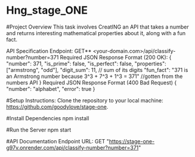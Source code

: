 # Hng_stage_ONE

#Project Overview
This task involves CreatING an API that takes a number and returns interesting mathematical properties about it, along with a fun fact. 


API Specification
Endpoint: GET** <your-domain.com>/api/classify-number?number=371
Required JSON Response Format (200 OK):
{
    "number": 371,
    "is_prime": false,
    "is_perfect": false,
    "properties": ["armstrong", "odd"],
    "digit_sum": 11,  // sum of its digits
    "fun_fact": "371 is an Armstrong number because 3^3 + 7^3 + 1^3 = 371" //gotten from the numbers API
}
Required JSON Response Format (400 Bad Request)
{
    "number": "alphabet",
    "error": true
}

#Setup Instructions:
Clone the repository to your local machine:   https://github.com/goodylove/stage-one.

#Install Dependencies
npm install

#Run the Server
npm start

#API Documentation
Endpoint URL: GET "https://stage-one-g97v.onrender.com/api/classify-number?number=371"
  


